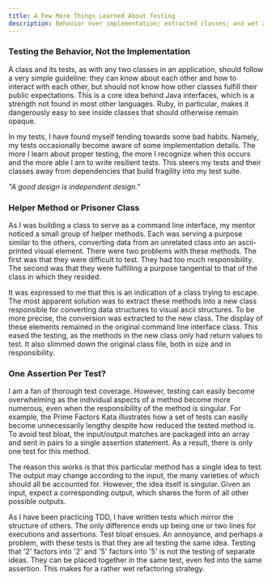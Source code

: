 ```yaml
---
title: A Few More Things Learned About Testing
description: Behavior over implementation; extracted classes; and wet assertions
---
```


### Testing the Behavior, Not the Implementation

A class and its tests, as with any two classes in an application, should follow a very simple
guideline: they can know about each other and how to interact with each other, but should not know
how other classes fulfill their public expectations. This is a core idea behind Java interfaces,
which is a strength not found in most other languages. Ruby, in particular, makes it dangerously
easy to see inside classes that should otherwise remain opaque.

In my tests, I have found myself tending towards some bad habits. Namely, my tests occasionally
become aware of some implementation details. The more I learn about proper testing, the more I
recognize when this occurs and the more able I am to write resilient tests. This steers my tests and
their classes away from dependencies that build fragility into my test suite.

_"A good design is independent design."_

### Helper Method or Prisoner Class

As I was building a class to serve as a command line interface, my mentor noticed a small group of
helper methods. Each was serving a purpose similar to the others, converting data from an unrelated
class into an ascii-printed visual element. There were two problems with these methods. The first
was that they were difficult to test. They had too much responsibility. The second was that they
were fulfilling a purpose tangential to that of the class in which they resided.

It was expressed to me that this is an indication of a class trying to escape. The most apparent
solution was to extract these methods into a new class responsible for converting data structures to
visual ascii structures. To be more precise, the conversion was extracted to the new class. The
display of these elements remained in the original command line interface class. This eased the
testing, as the methods in the new class only had return values to test. It also slimmed down the
original class file, both in size and in responsibility.

### One Assertion Per Test?

I am a fan of thorough test coverage. However, testing can easily become overwhelming as the
individual aspects of a method become more numerous, even when the responsibility of the method is
singular. For example, the Prime Factors Kata illustrates how a set of tests can easily become
unnecessarily lengthy despite how reduced the tested method is. To avoid test bloat, the
input/output matches are packaged into an array and sent in pairs to a single assertion statement.
As a result, there is only one test for this method.

The reason this works is that this particular method has a single idea to test. The output may
change according to the input, the many varieties of which should all be accounted for. However, the
idea itself is singular. Given an input, expect a corresponding output, which shares the form of all
other possible outputs.

As I have been practicing TDD, I have written tests which mirror the structure of others. The only
difference ends up being one or two lines for executions and assertions. Test bloat ensues. An
annoyance, and perhaps a problem, with these tests is that they are all testing the same idea.
Testing that '2' factors into '2' and '5' factors into '5' is not the testing of separate ideas.
They can be placed together in the same test, even fed into the same assertion. This makes for a
rather wet refactoring strategy.
